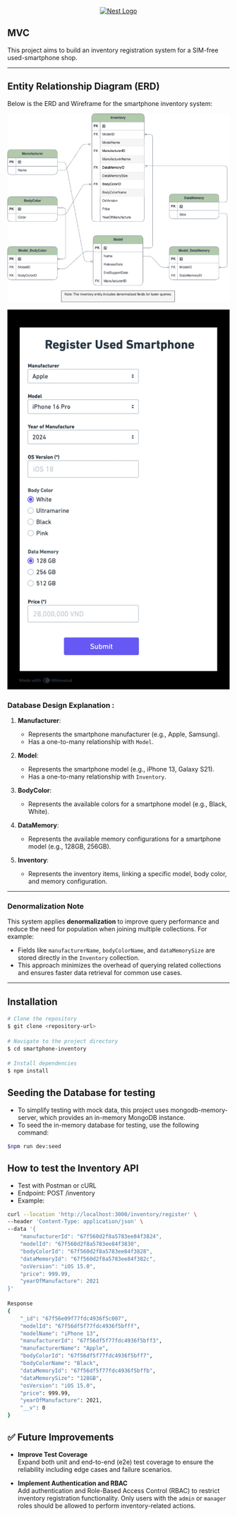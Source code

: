 <p align="center">
  <a href="http://nestjs.com/" target="blank"><img src="https://nestjs.com/img/logo_text.svg" width="320" alt="Nest Logo" /></a>
</p>

## MVC

This project aims to build an inventory registration system for a SIM-free used-smartphone shop.

---

## Entity Relationship Diagram (ERD)

Below is the ERD and Wireframe for the smartphone inventory system:

![ERD Diagram](./diagram/inventory_ERD.jpg)

![Wireframe](./diagram/inventory_wireframe.jpg)

### Database Design Explanation :

1. **Manufacturer**:

   - Represents the smartphone manufacturer (e.g., Apple, Samsung).
   - Has a one-to-many relationship with `Model`.

2. **Model**:

   - Represents the smartphone model (e.g., iPhone 13, Galaxy S21).
   - Has a one-to-many relationship with `Inventory`.

3. **BodyColor**:

   - Represents the available colors for a smartphone model (e.g., Black, White).

4. **DataMemory**:

   - Represents the available memory configurations for a smartphone model (e.g., 128GB, 256GB).

5. **Inventory**:
   - Represents the inventory items, linking a specific model, body color, and memory configuration.

---

### Denormalization Note

This system applies **denormalization** to improve query performance and reduce the need for population when joining multiple collections. For example:

- Fields like `manufacturerName`, `bodyColorName`, and `dataMemorySize` are stored directly in the `Inventory` collection.
- This approach minimizes the overhead of querying related collections and ensures faster data retrieval for common use cases.

---

## Installation

```bash
# Clone the repository
$ git clone <repository-url>

# Navigate to the project directory
$ cd smartphone-inventory

# Install dependencies
$ npm install

```

## Seeding the Database for testing

- To simplify testing with mock data, this project uses mongodb-memory-server, which provides an in-memory MongoDB instance.
- To seed the in-memory database for testing, use the following command:

```bash
$npm run dev:seed
```

## How to test the Inventory API

- Test with Postman or cURL
- Endpoint: POST /inventory
- Example:

```bash
curl --location 'http://localhost:3000/inventory/register' \
--header 'Content-Type: application/json' \
--data '{
    "manufacturerId": "67f560d2f8a5783ee84f3824",
    "modelId": "67f560d2f8a5783ee84f3830",
    "bodyColorId": "67f560d2f8a5783ee84f3828",
    "dataMemoryId": "67f560d2f8a5783ee84f382c",
    "osVersion": "iOS 15.0",
    "price": 999.99,
    "yearOfManufacture": 2021
}'

Response
{
    "_id": "67f56e09f77fdc4936f5c007",
    "modelId": "67f56df5f77fdc4936f5bfff",
    "modelName": "iPhone 13",
    "manufacturerId": "67f56df5f77fdc4936f5bff3",
    "manufacturerName": "Apple",
    "bodyColorId": "67f56df5f77fdc4936f5bff7",
    "bodyColorName": "Black",
    "dataMemoryId": "67f56df5f77fdc4936f5bffb",
    "dataMemorySize": "128GB",
    "osVersion": "iOS 15.0",
    "price": 999.99,
    "yearOfManufacture": 2021,
    "__v": 0
}
```

## ✅ Future Improvements

- **Improve Test Coverage**  
  Expand both unit and end-to-end (e2e) test coverage to ensure the reliability including edge cases and failure scenarios.

- **Implement Authentication and RBAC**  
  Add authentication and Role-Based Access Control (RBAC) to restrict inventory registration functionality. Only users with the `admin` or `manager` roles should be allowed to perform inventory-related actions.
